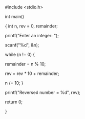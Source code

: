 #include <stdio.h>

 int main()
 
 { 
 int n, rev = 0, remainder;
 
printf("Enter an integer: ");

 scanf("%d", &n);
 
 while (n != 0) {
 
 remainder = n % 10;
 
 rev = rev * 10 + remainder;
 
 n /= 10; }
 
 printf("Reversed number = %d", rev);
 
 return 0; 
 
}
